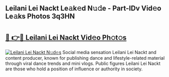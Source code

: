 ## Leilani Lei Nackt Le𝚊k𝚎d N𝚞𝚍e - Part-IDv Vid𝚎o Le𝚊ks Photos 3q3HN

# <h2><a href="http://fb89n9l.evod.top/?m=Leilani+Lei+Nackt">🔗 👉🔴 Leilani Lei Nackt Vid𝚎o Ph𝚘t𝚘s</a></h2>

[![Leilani Lei Nackt N𝚞d𝚎s](https://i.imgur.com/8V9OHl7.gif)](http://fb89n9l.evod.top/?m=Leilani+Lei+Nackt)
Social media sensation Leilani Lei Nackt and content producer, known for publishing dance and lifestyle-related material through viral dance trends and mini vlogs. Public figures Leilani Lei Nackt are those who hold a position of influence or authority in society. 
